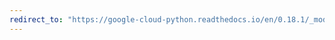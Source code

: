 ```yaml
---
redirect_to: "https://google-cloud-python.readthedocs.io/en/0.18.1/_modules/gcloud/storage/acl.html"
---
```

